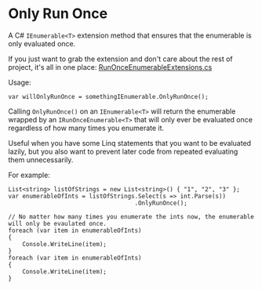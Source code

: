 # Only Run Once

A C# `IEnumerable<T>` extension method that ensures that the enumerable is only evaluated once.

If you just want to grab the extension and don't care about the rest of project, it's all in one place: [RunOnceEnumerableExtensions.cs](https://github.com/Creou/AsRunOnce/blob/master/Creou.AsRunOnce/RunOnceEnumerableExtensions.cs)

Usage:

    var willOnlyRunOnce = somethingIEnumerable.OnlyRunOnce();

Calling `OnlyRunOnce()` on an `IEnumerable<T>` will return the enumerable wrapped by an `IRunOnceEnumerable<T>` that will only ever be evaluated once regardless of how many times you enumerate it.

Useful when you have some Linq statements that you want to be evaluated lazily, but you also want to prevent later code from repeated evaluating them unnecessarily. 

For example:

    List<string> listOfStrings = new List<string>() { "1", "2", "3" };
    var enumerableOfInts = listOfStrings.Select(s => int.Parse(s))
                                        .OnlyRunOnce();
    
    // No matter how many times you enumerate the ints now, the enumerable will only be evaulated once.
    foreach (var item in enumerableOfInts)
    {
        Console.WriteLine(item);
    }
    foreach (var item in enumerableOfInts)
    {
        Console.WriteLine(item);
    }
 